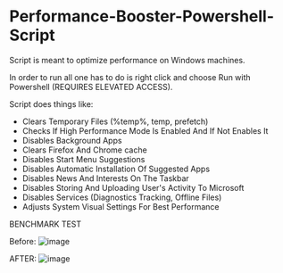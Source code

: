 # Performance-Booster-Powershell-Script

Script is meant to optimize performance on Windows machines.

In order to run all one has to do is right click and choose Run with Powershell (REQUIRES ELEVATED ACCESS).

Script does things like:

- Clears Temporary Files (%temp%, temp, prefetch)
- Checks If High Performance Mode Is Enabled And If Not Enables It
- Disables Background Apps
- Clears Firefox And Chrome cache
- Disables Start Menu Suggestions
- Disables Automatic Installation Of Suggested Apps
- Disables News And Interests On The Taskbar
- Disables Storing And Uploading User's Activity To Microsoft
- Disables Services (Diagnostics Tracking, Offline Files)
- Adjusts System Visual Settings For Best Performance




BENCHMARK TEST


Before:
![image](https://github.com/dapnii/Performance-Booster-Powershell-Script/assets/116521500/6cbbdac9-a640-4400-87cb-190b3dffcd14)




AFTER:
![image](https://github.com/dapnii/Performance-Booster-Powershell-Script/assets/116521500/190a9439-088a-4ac0-9718-3835a0cf7c49)
